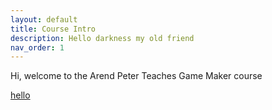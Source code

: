 ```yaml
---
layout: default
title: Course Intro
description: Hello darkness my old friend
nav_order: 1
---
```


Hi, welcome to the Arend Peter Teaches Game Maker course

[hello](https://google.com)
